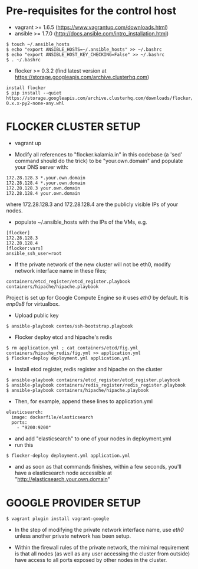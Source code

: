 Pre-requisites for the control host
=====

* vagrant >= 1.6.5 (https://www.vagrantup.com/downloads.html)
* ansible >= 1.7.0 (http://docs.ansible.com/intro_installation.html)
```
$ touch ~/.ansible_hosts
$ echo "export ANSIBLE_HOSTS=~/.ansible_hosts" >> ~/.bashrc
$ echo "export ANSIBLE_HOST_KEY_CHECKING=False" >> ~/.bashrc
$ . ~/.bashrc
```
* flocker >= 0.3.2 (find latest version at https://storage.googleapis.com/archive.clusterhq.com)
```
install flocker
$ pip install --quiet https://storage.googleapis.com/archive.clusterhq.com/downloads/flocker/Flocker-0.x.x-py2-none-any.whl
```

FLOCKER CLUSTER SETUP
=====

* vagrant up

* Modify all references to "flocker.kalamia.in" in this codebase (a 'sed' command should do the trick) to be "your.own.domain" and populate your DNS server with:
```
172.28.128.3 *.your.own.domain
172.28.128.4 *.your.own.domain
172.28.128.3 your.own.domain
172.28.128.4 your.own.domain
```
where 172.28.128.3 and 172.28.128.4 are the publicly visible IPs of your nodes.

* populate ~/.ansible_hosts with the IPs of the VMs, e.g.
```
[flocker]
172.28.128.3
172.28.128.4
[flocker:vars]
ansible_ssh_user=root
```
* If the private network of the new cluster will not be eth0, modify network interface name in these files;
```
containers/etcd_register/etcd_register.playbook
containers/hipache/hipache.playbook
```
Project is set up for Google Compute Engine so it uses *eth0* by default. It is *enp0s8* for virtualbox.
* Upload public key
```
$ ansible-playbook centos/ssh-bootstrap.playbook
```
* Flocker deploy etcd and hipache's redis
```
$ rm application.yml ; cat containers/etcd/fig.yml containers/hipache_redis/fig.yml >> application.yml
$ flocker-deploy deployment.yml application.yml
```
* Install etcd register, redis register and hipache on the cluster
```
$ ansible-playbook containers/etcd_register/etcd_register.playbook
$ ansible-playbook containers/redis_register/redis_register.playbook
$ ansible-playbook containers/hipache/hipache.playbook
```

* Then, for example, append these lines to application.yml
```
elasticsearch:
  image: dockerfile/elasticsearch
  ports:
    - "9200:9200"
```
* and add "elasticsearch" to one of your nodes in deployment.yml
* run this
```
$ flocker-deploy deployment.yml application.yml
```
* and as soon as that commands finishes, within a few seconds, you'll have a elasticsearch node accessible at "http://elasticsearch.your.own.domain"

GOOGLE PROVIDER SETUP
=====

```
$ vagrant plugin install vagrant-google
```

* In the step of modifying the private network interface name, use *eth0* unless another private network has been setup.

* Within the firewall rules of the private network, the minimal requirement is that all nodes (as well as any user accessing the cluster from outside) have access to all ports exposed by other nodes in the cluster.


